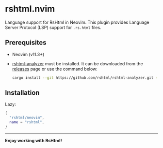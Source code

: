 # rshtml.nvim

Language support for RsHtml in Neovim. This plugin provides Language Server Protocol (LSP) support for `.rs.html` files.

## Prerequisites

-   Neovim (v11.3+)
-   [rshtml-analyzer](https://github.com/rshtml/rshtml-analyzer) must be installed.
      It can be downloaded from the [releases](https://github.com/rshtml/rshtml-analyzer/releases) page or use the command below:

    ```sh
    cargo install --git https://github.com/rshtml/rshtml-analyzer.git --tag v0.1.5
    ```

## Installation

Lazy:

```lua
{
  "rshtml/neovim",
  name = "rshtml",
}
```


---


**Enjoy working with RsHtml!**
